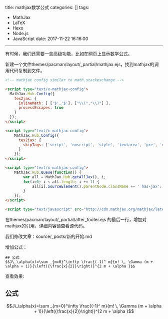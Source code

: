 title: mathjax数学公式
categories: []
tags: 
 - MathJax
 - LaTeX
 - Hexo
 - Node.js
 - JavaScript
date: 2017-11-22 16:16:00
---
有时候，我们还需要一些高级功能，比如在网页上显示数学公式。

新建一个文件themes/pacman/layout/_partial/mathjax.ejs，找到mathjax的调用代码复制到文件。

```html
<!-- mathjax config similar to math.stackexchange -->

<script type="text/x-mathjax-config">
  MathJax.Hub.Config({
    tex2jax: {
      inlineMath: [ ['$','$'], ["\\(","\\)"] ],
      processEscapes: true
    }
  });
</script>

<script type="text/x-mathjax-config">
    MathJax.Hub.Config({
      tex2jax: {
        skipTags: ['script', 'noscript', 'style', 'textarea', 'pre', 'code']
      }
    });
</script>

<script type="text/x-mathjax-config">
    MathJax.Hub.Queue(function() {
        var all = MathJax.Hub.getAllJax(), i;
        for(i=0; i < all.length; i += 1) {
            all[i].SourceElement().parentNode.className += ' has-jax';
        }
    });
</script>

<script type="text/javascript" src="http://cdn.mathjax.org/mathjax/latest/MathJax.js?config=TeX-AMS-MML_HTMLorMML"></script>
```

在themes/pacman/layout/_partial/after_footer.ejs 的最后一行，增加对mathjax的引用，详细内容请查看源代码。

我们修改文章：source/_posts/新的开始.md

增加公式：

```
## 公式
$$J\_\alpha(x)=\sum _{m=0}^\infty \frac{(-1)^ m}{m! \, \Gamma (m + \alpha + 1)}{\left({\frac{x}{2}}\right)}^{2 m + \alpha }$$
```

查看效果:

## 公式
$$J\_\alpha(x)=\sum _{m=0}^\infty \frac{(-1)^ m}{m! \, \Gamma (m + \alpha + 1)}{\left({\frac{x}{2}}\right)}^{2 m + \alpha }$$